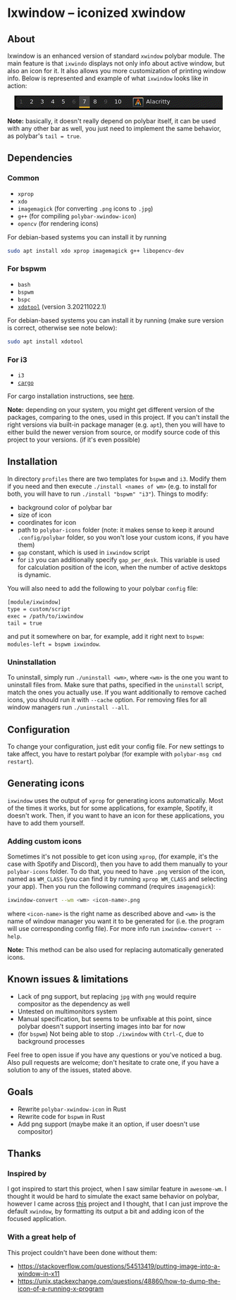 # Ixwindow – iconized xwindow 

## About
Ixwindow is an enhanced version of standard `xwindow` polybar module. The main
feature is that `ixwindo` displays not only info about active window, but also 
an icon for it. It also allows you more customization of printing window info.
Below is represented and example of what `ixwindow` looks like in action:

<p align="center">
  <img src="examples/example.gif" alt="animated" />
</p>

**Note:** basically, it doesn't really depend on polybar itself, it can be used 
with any other bar as well, you just need to implement the same behavior,
as polybar's `tail = true`.


## Dependencies

### Common 
- `xprop`
- `xdo`
- `imagemagick` (for converting `.png` icons to `.jpg`)
- `g++` (for compiling `polybar-xwindow-icon`)
- `opencv` (for rendering icons)

For debian-based systems you can install it by running
```bash
sudo apt install xdo xprop imagemagick g++ libopencv-dev 
```

### For bspwm
- `bash`
- `bspwm`
- `bspc`
- [`xdotool`](https://github.com/jordansissel/xdotool) (version 3.20211022.1)

For debian-based systems you can install it by running (make sure version is
correct, otherwise see note below):
```bash
sudo apt install xdotool
```

### For i3
- `i3`
- [`cargo`](https://github.com/rust-lang/cargo)

For cargo installation instructions, see [here](https://github.com/rust-lang/cargo).


**Note:** depending on your system, you might get different version of the
packages, comparing to the ones, used in this project. If you can't install
the right versions via built-in package manager (e.g. `apt`), then you will 
have to either build the newer version from source, or modify source code of 
this project to your versions. (if it's even possible)


## Installation

In directory `profiles` there are two templates for `bspwm` and `i3`. Modify
them if you need and then execute `./install <names of wm>` (e.g. to install
for both, you will have to run `./install "bspwm" "i3"`). 
Things to modify:
- background color of polybar bar
- size of icon
- coordinates for icon
- path to `polybar-icons` folder (note: it makes sense to keep it 
around `.config/polybar` folder, so you won't lose your custom icons, 
if you have them)
- `gap` constant, which is used in `ixwindow` script 
- for `i3` you can additionally specify `gap_per_desk`. This variable is used
  for calculation position of the icon, when the number of active desktops is
  dynamic.

You will also need to add the following to your polybar `config` file:

```dosini
[module/ixwindow]
type = custom/script
exec = /path/to/ixwindow
tail = true
```

and put it somewhere on bar, for example, add it right next to `bspwm`: 
`modules-left = bspwm ixwindow`.

### Uninstallation

To uninstall, simply run `./uninstall <wm>`, where `<wm>` is the one you want
to uninstall files from. Make sure that paths, specified in the `uninstall` 
script, match the ones you actually use. If you want additionally to remove 
cached icons, you should run it with `--cache` option. For removing files for
all window managers run `./uninstall --all`.

## Configuration

To change your configuration, just edit your config file. For new settings to
take affect, you have to restart polybar (for example with `polybar-msg cmd
restart`).

## Generating icons

`ixwindow` uses the output of `xprop` for generating icons automatically. 
Most of the times it works, but for some applications, for example, Spotify,
it doesn't work. Then, if you want to have an icon for these applications, you 
have to add them yourself. 

### Adding custom icons

Sometimes it's not possible to get icon using `xprop`, (for example, it's the 
case with Spotify and Discord), then you have to add them manually to your 
`polybar-icons` folder. To do that, you need to have `.png` version of the 
icon, named as `WM_CLASS` (you can find it by running `xprop WM_CLASS` and 
selecting your app). Then you run the following command (requires `imagemagick`): 
```bash
ixwindow-convert --wm <wm> <icon-name>.png
```
where `<icon-name>` is the right name as described above and `<wm>` is the
name of window manager you want it to be generated for (i.e. the program will
use corresponding config file). For more info run `ixwindow-convert --help`.

**Note:** This method can be also used for replacing automatically generated
icons.

## Known issues & limitations

- Lack of png support, but replacing `jpg` with `png` would require compositor 
as the dependency as well
- Untested on multimonitors system
- Manual specification, but seems to be unfixable at this point, since polybar 
doesn't support inserting images into bar for now
- (for `bspwm`) Not being able to stop `./ixwindow` with `Ctrl-C`, due to background
  processes

Feel free to open issue if you have any questions or you've noticed a bug.
Also pull requests are welcome; don't hesitate to crate one, if you have a
solution to any of the issues, stated above.

## Goals

- Rewrite `polybar-xwindow-icon` in Rust
- Rewrite code for `bspwm` in Rust
- Add png support (maybe make it an option, if user doesn't use compositor)

## Thanks

### Inspired by

I got inspired to start this project, when I saw similar feature in
`awesome-wm`. I thought it would be hard to simulate the exact same behavior
on polybar, however I came across
[this](https://github.com/MateoNitro550/xxxwindowPolybarModule) project and I
thought, that I can just improve the default `xwindow`, by formatting its
output a bit and adding icon of the focused application.

### With a great help of

This project couldn't have been done without them:

- https://stackoverflow.com/questions/54513419/putting-image-into-a-window-in-x11
- https://unix.stackexchange.com/questions/48860/how-to-dump-the-icon-of-a-running-x-program

